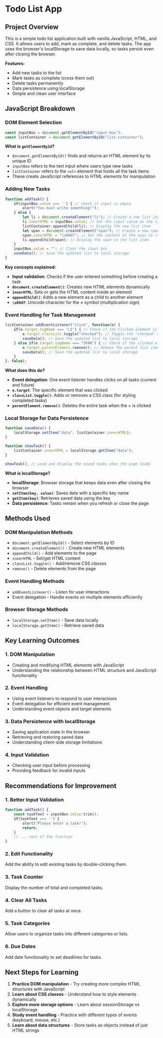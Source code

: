 # Todo List App

## Project Overview

This is a simple todo list application built with vanilla JavaScript, HTML, and CSS. It allows users to add, mark as complete, and delete tasks. The app uses the browser's localStorage to save data locally, so tasks persist even after closing the browser.

**Features:**
- Add new tasks to the list
- Mark tasks as complete (cross them out)
- Delete tasks permanently
- Data persistence using localStorage
- Simple and clean user interface

## JavaScript Breakdown

### DOM Element Selection
```javascript
const inputBox = document.getElementById("input-box");
const listContainer = document.getElementById("list-container");
```

**What is `getElementById`?**
- `document.getElementById()` finds and returns an HTML element by its unique ID
- `inputBox` refers to the text input where users type new tasks
- `listContainer` refers to the `<ul>` element that holds all the task items
- These create JavaScript references to HTML elements for manipulation

### Adding New Tasks
```javascript
function addTask() {
    if(inputBox.value === '') { // Check if input is empty
        alert("You must write something!");
    } else {
        let li = document.createElement("li"); // Create a new list item
        li.innerHTML = inputBox.value; // Set the input value as the list item's content
        listContainer.appendChild(li); // Display the new list item
        let span = document.createElement("span"); // Create a new span element
        span.innerHTML = "\u00d7"; // Set the content of the span to (×)
        li.appendChild(span); // Display the span in the list item
    }
    inputBox.value = ""; // Clear the input box
    saveData(); // Save the updated list to local storage
}
```

**Key concepts explained:**

- **Input validation**: Checks if the user entered something before creating a task
- **`document.createElement()`**: Creates new HTML elements dynamically
- **`innerHTML`**: Sets or gets the HTML content inside an element
- **`appendChild()`**: Adds a new element as a child to another element
- **`\u00d7`**: Unicode character for the × symbol (multiplication sign)

### Event Handling for Task Management
```javascript
listContainer.addEventListener("click", function(e) {
    if(e.target.tagName === "LI") { // Check if the clicked element is a list item
        e.target.classList.toggle("checked"); // Toggle the "checked" class
        saveData(); // Save the updated list to local storage
    } else if(e.target.tagName === "SPAN") { // Check if the clicked element is a span (the ×)
        e.target.parentElement.remove(); // Remove the parent list item
        saveData(); // Save the updated list to local storage
    }
}, false);
```

**What does this do?**
- **Event delegation**: One event listener handles clicks on all tasks (current and future)
- **`e.target`**: The specific element that was clicked
- **`classList.toggle()`**: Adds or removes a CSS class (for styling completed tasks)
- **`parentElement.remove()`**: Deletes the entire task when the × is clicked

### Local Storage for Data Persistence
```javascript
function saveData() {
    localStorage.setItem("data", listContainer.innerHTML);
}

function showTask() {
    listContainer.innerHTML = localStorage.getItem("data");
}

showTask(); // Load and display the saved tasks when the page loads
```

**What is localStorage?**
- **localStorage**: Browser storage that keeps data even after closing the browser
- **`setItem(key, value)`**: Saves data with a specific key name
- **`getItem(key)`**: Retrieves saved data using the key
- **Data persistence**: Tasks remain when you refresh or close the page

## Methods Used

### DOM Manipulation Methods
- `document.getElementById()` - Select elements by ID
- `document.createElement()` - Create new HTML elements
- `appendChild()` - Add elements to the page
- `innerHTML` - Set/get HTML content
- `classList.toggle()` - Add/remove CSS classes
- `remove()` - Delete elements from the page

### Event Handling Methods
- `addEventListener()` - Listen for user interactions
- Event delegation - Handle events on multiple elements efficiently

### Browser Storage Methods
- `localStorage.setItem()` - Save data locally
- `localStorage.getItem()` - Retrieve saved data

## Key Learning Outcomes

### 1. **DOM Manipulation**
- Creating and modifying HTML elements with JavaScript
- Understanding the relationship between HTML structure and JavaScript functionality

### 2. **Event Handling**
- Using event listeners to respond to user interactions
- Event delegation for efficient event management
- Understanding event objects and target elements

### 3. **Data Persistence with localStorage**
- Saving application state in the browser
- Retrieving and restoring saved data
- Understanding client-side storage limitations

### 4. **Input Validation**
- Checking user input before processing
- Providing feedback for invalid inputs

## Recommendations for Improvement

### 1. **Better Input Validation**
```javascript
function addTask() {
    const taskText = inputBox.value.trim();
    if(taskText === '') {
        alert("Please enter a task!");
        return;
    }
    // ... rest of the function
}
```

### 2. **Edit Functionality**
Add the ability to edit existing tasks by double-clicking them.

### 3. **Task Counter**
Display the number of total and completed tasks.

### 4. **Clear All Tasks**
Add a button to clear all tasks at once.

### 5. **Task Categories**
Allow users to organize tasks into different categories or lists.

### 6. **Due Dates**
Add date functionality to set deadlines for tasks.

## Next Steps for Learning

1. **Practice DOM manipulation** - Try creating more complex HTML structures with JavaScript
2. **Learn about CSS classes** - Understand how to style elements dynamically
3. **Explore more storage options** - Learn about sessionStorage vs localStorage
4. **Study event handling** - Practice with different types of events (keyboard, mouse, etc.)
5. **Learn about data structures** - Store tasks as objects instead of just HTML strings
